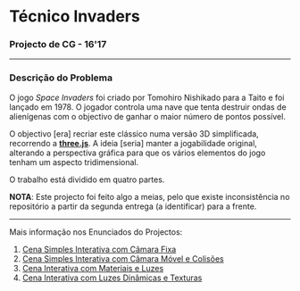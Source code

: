 # Técnico Invaders
### Projecto de CG - 16'17

---

### Descrição do Problema

O jogo *Space Invaders* foi criado por Tomohiro Nishikado para a Taito e foi
lançado em 1978. O jogador controla uma nave que tenta destruir ondas de
alienígenas com o objectivo de ganhar o maior número de pontos possível.

O objectivo [era] recriar este clássico numa versão 3D simplificada, recorrendo
a [**three.js**](https://github.com/mrdoob/three.js). A ideia [seria] manter a
jogabilidade original, alterando a perspectiva gráfica para que os vários
elementos do jogo tenham um aspecto tridimensional.

O trabalho está dividido em quatro partes.

__NOTA__: Este projecto foi feito algo a meias, pelo que existe inconsistência
no repositório a partir da segunda entrega (a identificar) para a frente.

---

Mais informação nos Enunciados do Projectos:

1. [Cena Simples Interativa com Câmara Fixa](statements/statement_01.pdf)
2. [Cena Simples Interativa com Câmara Móvel e Colisões](statements/statement_02.pdf)
3. [Cena Interativa com Materiais e Luzes](statements/statement_03.pdf)
4. [Cena Interativa com Luzes Dinâmicas e Texturas](statements/statement_04.pdf)
